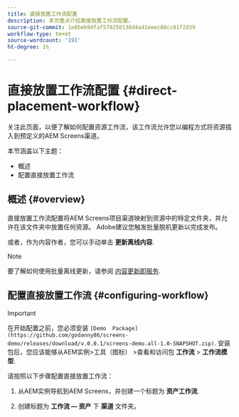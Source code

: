 ```yaml
---
title: 直接放置工作流配置
description: 本页重点介绍直接放置工作流配置。
source-git-commit: 1e8beb9dfaf579250138d4a41eeec88cc81f2d39
workflow-type: tm+mt
source-wordcount: '191'
ht-degree: 1%

---
```



# 直接放置工作流配置 {#direct-placement-workflow}

关注此页面，以便了解如何配置资源工作流，该工作流允许您以编程方式将资源插入到预定义的AEM Screens渠道。

本节涵盖以下主题：

* 概述
* 配置直接放置工作流

## 概述 {#overview}

直接放置工作流配置将AEM Screens项目渠道映射到资源中的特定文件夹，并允许在该文件夹中放置任何资源。 Adobe建议您触发批量脱机更新以完成发布。

或者，作为内容作者，您可以手动单击 **更新离线内容**.

>[!NOTE]
>
>要了解如何使用批量离线更新，请参阅 [内容更新即服务](/help/user-guide/content-update-as-a-service.md).

## 配置直接放置工作流 {#configuring-workflow}

>[!IMPORTANT]
>
>在开始配置之前，您必须安装 `[Demo  Package](https://github.com/godanny86/screens-demo/releases/download/v.0.0.1/screens-demo.all-1.0-SNAPSHOT.zip)`. 安装包后，您应该能够从AEM实例>工具（图标） >查看和访问包 **工作流** > **工作流模型**.

请按照以下步骤配置直接放置工作流：

1. 从AEM实例导航到AEM Screens，并创建一个标题为 **资产工作流**.

1. 创建标题为 **工作流 — 资产** 下 **渠道** 文件夹。

